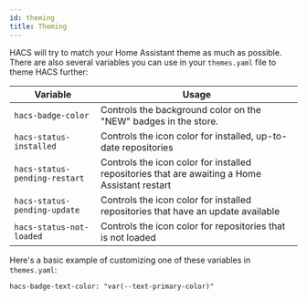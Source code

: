 ```yaml
---
id: theming
title: Theming
---
```


HACS will try to match your Home Assistant theme as much as possible. There are also several variables you can use in your `themes.yaml` file to theme HACS further:

| Variable  | Usage |
| ------------- | ------------- |
| `hacs-badge-color`  | Controls the background color on the "NEW" badges in the store.  |
| `hacs-status-installed`  | Controls the icon color for installed, up-to-date repositories  |
| `hacs-status-pending-restart`  | Controls the icon color for installed repositories that are awaiting a Home Assistant restart  |
| `hacs-status-pending-update`  | Controls the icon color for installed repositories that have an update available  |
| `hacs-status-not-loaded`  | Controls the icon color for repositories that is not loaded  |

Here's a basic example of customizing one of these variables in `themes.yaml`:

`hacs-badge-text-color: "var(--text-primary-color)"`
